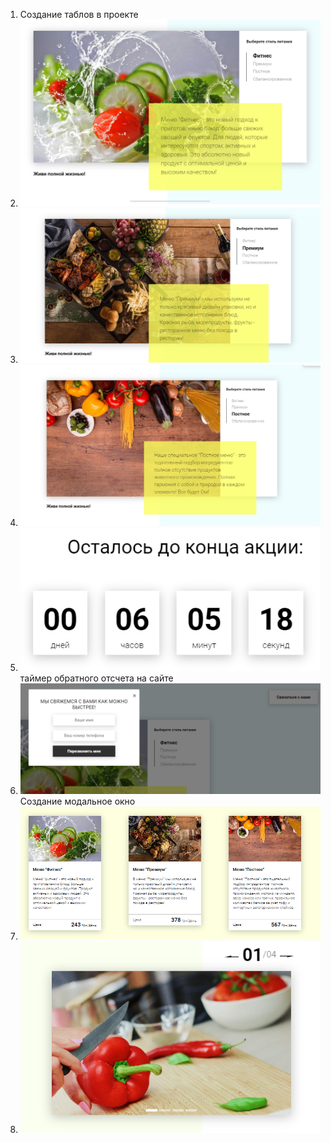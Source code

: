 1) Создание таблов в проекте
2) ![img.png](img.png)
3) ![img_1.png](img_1.png)
4) ![img_2.png](img_2.png)
5) ![img_4.png](img_4.png) таймер обратного отсчета на сайте
6) ![img_5.png](img_5.png) Создание модальное окно
7) ![img_6.png](img_6.png)
8) ![img_7.png](img_7.png)